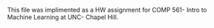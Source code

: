 This file was implimented as a HW assignment for COMP 561- Intro to Machine Learning at UNC- Chapel Hill.
